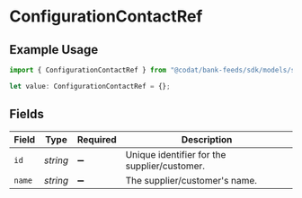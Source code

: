 # ConfigurationContactRef

## Example Usage

```typescript
import { ConfigurationContactRef } from "@codat/bank-feeds/sdk/models/shared";

let value: ConfigurationContactRef = {};
```

## Fields

| Field                                        | Type                                         | Required                                     | Description                                  |
| -------------------------------------------- | -------------------------------------------- | -------------------------------------------- | -------------------------------------------- |
| `id`                                         | *string*                                     | :heavy_minus_sign:                           | Unique identifier for the supplier/customer. |
| `name`                                       | *string*                                     | :heavy_minus_sign:                           | The supplier/customer's name.                |